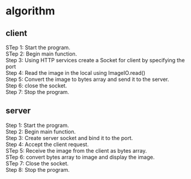# algorithm
## client
STep 1: Start the program.  
STep 2: Begin main function.    
Step 3: Using HTTP services create a Socket for client by specifying the port    
Step 4: Read the image in the local using ImageIO.read()  
Step 5: Convert the image to bytes array and send it to the server.  
Step 6: close the socket.  
Step 7: Stop the program.  


## server

Step 1: Start the program.  
Step 2: Begin main function.  
Step 3: Create server socket and bind it to the port.  
Step 4: Accept the client request.  
STep 5: Receive the image from the client as bytes array.  
STep 6: convert bytes array to image and display the image.  
STep 7: Close the socket.  
Step 8: Stop the program.  
